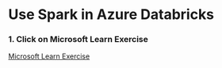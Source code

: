 # Use Spark in Azure Databricks

### 1. Click on Microsoft Learn Exercise

[Microsoft Learn Exercise](https://microsoftlearning.github.io/dp-203-azure-data-engineer/Instructions/Labs/24-Analyze-Files-in-Azure-Databricks.html)



